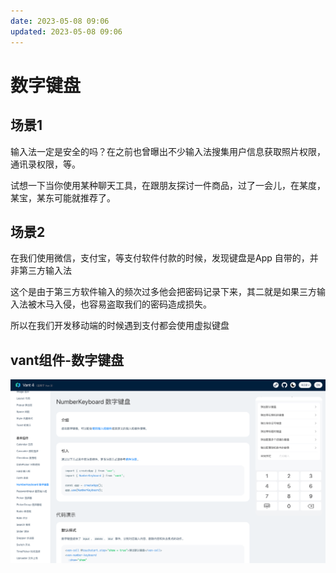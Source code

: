 ```yaml
---
date: 2023-05-08 09:06
updated: 2023-05-08 09:06
---
```

# 数字键盘

## 场景1
输入法一定是安全的吗？在之前也曾曝出不少输入法搜集用户信息获取照片权限，通讯录权限，等。

试想一下当你使用某种聊天工具，在跟朋友探讨一件商品，过了一会儿，在某度，某宝，某东可能就推荐了。

## 场景2
在我们使用微信，支付宝，等支付软件付款的时候，发现键盘是App 自带的，并非第三方输入法

这个是由于第三方软件输入的频次过多他会把密码记录下来，其二就是如果三方输入法被木马入侵，也容易盗取我们的密码造成损失。

所以在我们开发移动端的时候遇到支付都会使用虚拟键盘

## vant组件-数字键盘

![](./images/image-2023-01-26_16-35-59-965-06-输入法.png)

